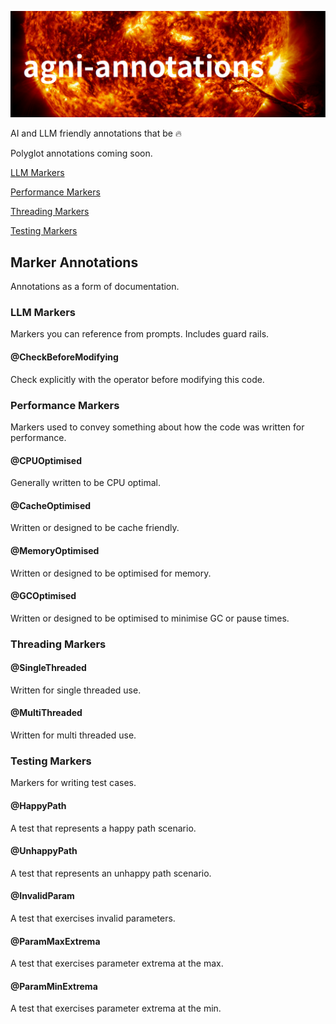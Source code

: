 ![img_1.png](docs/images/title.png)


AI and LLM friendly annotations that be :fire:

Polyglot annotations coming soon.

[LLM Markers](#llm-markers)

[Performance Markers](#performance-markers)

[Threading Markers](#threading-markers)

[Testing Markers](#testing-markers)


## Marker Annotations

Annotations as a form of documentation.

### LLM Markers

Markers you can reference from prompts. Includes guard rails.

#### @CheckBeforeModifying

Check explicitly with the operator before modifying this code.

### Performance Markers

Markers used to convey something about how the code was written for performance.

#### @CPUOptimised

Generally written to be CPU optimal.

#### @CacheOptimised

Written or designed to be cache friendly.

#### @MemoryOptimised

Written or designed to be optimised for memory.

#### @GCOptimised

Written or designed to be optimised to minimise GC or pause times.

### Threading Markers

#### @SingleThreaded

Written for single threaded use.

#### @MultiThreaded

Written for multi threaded use.

### Testing Markers

Markers for writing test cases.

#### @HappyPath

A test that represents a happy path scenario.

#### @UnhappyPath

A test that represents an unhappy path scenario.

#### @InvalidParam

A test that exercises invalid parameters.

#### @ParamMaxExtrema

A test that exercises parameter extrema at the max.

#### @ParamMinExtrema

A test that exercises parameter extrema at the min.